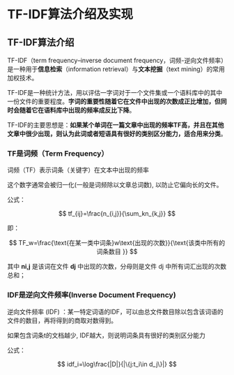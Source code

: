 # TF-IDF算法介绍及实现

## TF-IDF算法介绍


TF-IDF（term frequency–inverse document frequency，词频-逆向文件频率）是一种用于**信息检索**（information retrieval）与**文本挖掘**（text mining）的常用加权技术。

TF-IDF是一种统计方法，用以评估一字词对于一个文件集或一个语料库中的其中一份文件的重要程度。**字词的重要性随着它在文件中出现的次数成正比增加，但同时会随着它在语料库中出现的频率成反比下降**。

TF-IDF的主要思想是：**如果某个单词在一篇文章中出现的频率TF高，并且在其他文章中很少出现，则认为此词或者短语具有很好的类别区分能力，适合用来分类**。

### TF是词频（Term Frequency）

词频（TF）表示词条（关键字）在文本中出现的频率

这个数字通常会被归一化(一般是词频除以文章总词数), 以防止它偏向长的文件。

公式：

$$
tf_{ij}=\frac{n_{i,j}}{\sum_kn_{k,j}}
$$


即：

$$
TF_w=\frac{\text{在某一类中词条}w\text{出现的次数}}{\text{该类中所有的词条数目 }}
$$


其中 **ni,j** 是该词在文件 **dj** 中出现的次数，分母则是文件 dj 中所有词汇出现的次数总和；

### **IDF是逆向文件频率(Inverse Document Frequency)**

逆向文件频率 (IDF) ：某一特定词语的IDF，可以由总文件数目除以包含该词语的文件的数目，再将得到的商取对数得到。

如果包含词条t的文档越少, IDF越大，则说明词条具有很好的类别区分能力

公式：

$$
idf_i=\log\frac{|D|}{|\{j:t_i\in d_j\}|}
$$
